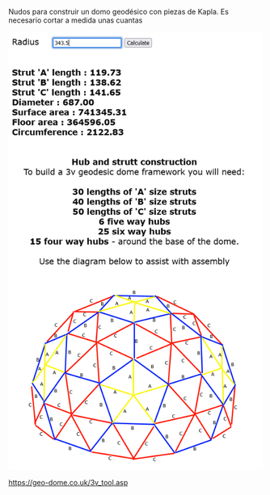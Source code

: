 Nudos para construir un domo geodésico con piezas de Kapla. Es necesario cortar a medida unas cuantas

![](https://github.com/felixstdp/micromachines/blob/main/kapla/domo/domo_kapla.png)
![](https://github.com/felixstdp/micromachines/blob/main/kapla/domo/montaje.gif)

https://geo-dome.co.uk/3v_tool.asp
